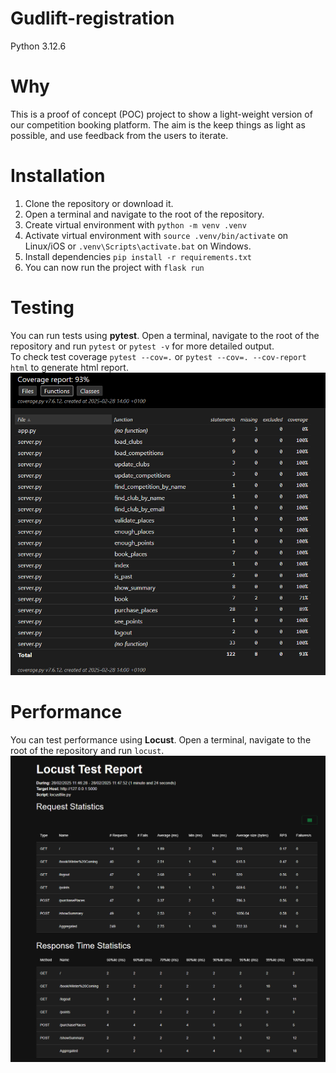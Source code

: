 # Gudlift-registration

Python 3.12.6

# Why

This is a proof of concept (POC) project to show a light-weight version of our competition booking platform. The aim is the keep things as light as possible, and use feedback from the users to iterate.


# Installation

1. Clone the repository  or download it.
2. Open a terminal and navigate to the root of the repository.
3. Create virtual environment with ```python -m venv .venv```
4. Activate virtual environment with ```source .venv/bin/activate``` on Linux/iOS or ```.venv\Scripts\activate.bat``` on Windows.
5. Install dependencies ```pip install -r requirements.txt```
6. You can now run the project with ```flask run```

# Testing

You can run tests using **pytest**. Open a terminal, navigate to the root of the repository and run ```pytest``` or ```pytest -v``` for more detailed output.  
To check test coverage ```pytest --cov=.``` or ```pytest --cov=. --cov-report html``` to generate html report.
![Coverage Report](assets/coverage.png)

# Performance

You can test performance using **Locust**. Open a terminal, navigate to the root of the repository and run ```locust```.
![Coverage Report](assets/performance.png)

